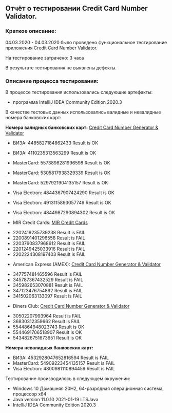 ## Отчёт о тестировании Credit Card Number Validator.

### Краткое описание:

04.03.2020 - 04.03.2020 было проведено функциональное тестирование приложения Credit Card Number Validator.

На тестирование затрачено: 3 часа

В результате тестирования не выявлены дефекты.

### Описание процесса тестирования:

В процессе тестирования использовались следующие артефакты:

* программа IntelliJ IDEA Community Edition 2020.3

В качестве тестовых данных использовались валидные и невалидные номера банковских карт:

**Номера валидных банковских карт:** [Credit Card Number Generator & Validator](https://www.freeformatter.com/credit-card-number-generator-validator.html)

- ВИЗА: 4485827184862433               Result is OK
- ВИЗА: 4110235313563299               Result is OK
- MasterCard: 5573898281996598         Result is OK
- MasterCard: 5305817938329339         Result is OK
- MasterCard: 5297921904135157         Result is OK
- Visa Electron: 4844367907424290      Result is OK
- Visa Electron: 4913115893057749      Result is OK
- Visa Electron: 4844987290894302      Result is OK

- MIR Credit Cards: [MIR Credit Cards](https://creditcardgenerator.in/card-generator/mir)
* 2202419235739238    Result is FAIL
* 2200891401296558    Result is FAIL
* 2203760837968612    Result is FAIL
* 2201249425033916    Result is FAIL
* 2202224308197403    Result is FAIL

- American Express (AMEX): [Credit Card Number Generator & Validator](https://www.freeformatter.com/credit-card-number-generator-validator.html)
* 347757481465596     Result is FAIL
* 345787367432529     Result is FAIL
* 345982653070881     Result is FAIL
* 347123476754892     Result is FAIL
* 341502063133097     Result is FAIL

- Diners Club: [Credit Card Number Generator & Validator](https://www.freeformatter.com/credit-card-number-generator-validator.html)
* 30502207993964      Result is FAIL
* 36830312359662      Result is FAIL
* 5544864948023743    Result is OK
* 5544691706518907    Result is OK
* 5434826751673651    Result is OK

**Номера невалидных банковских карт:**

- ВИЗА: 4532928047652816594            Result is FAIL
- MasterCard: 54909223454135157        Result is FAIL
- Visa Electron: 4800981110894459      Result is FAIL

Тестирование производилось в следующем окружении:

* Windows 10 Домашняя 20H2, 64-разрядная операционная система, процессор x64
* Java version 11.0.10 2021-01-19 LTSJava
* IntelliJ IDEA Community Edition 2020.3
